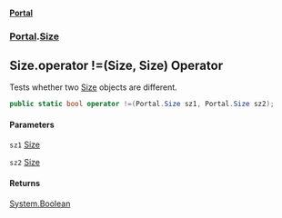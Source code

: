 #### [Portal](index.md 'index')
### [Portal](Portal.md 'Portal').[Size](Size.md 'Portal.Size')

## Size.operator !=(Size, Size) Operator

Tests whether two [Size](Size.md 'Portal.Size') objects are different.

```csharp
public static bool operator !=(Portal.Size sz1, Portal.Size sz2);
```
#### Parameters

<a name='Portal.Size.op_Inequality(Portal.Size,Portal.Size).sz1'></a>

`sz1` [Size](Size.md 'Portal.Size')

<a name='Portal.Size.op_Inequality(Portal.Size,Portal.Size).sz2'></a>

`sz2` [Size](Size.md 'Portal.Size')

#### Returns
[System.Boolean](https://docs.microsoft.com/en-us/dotnet/api/System.Boolean 'System.Boolean')